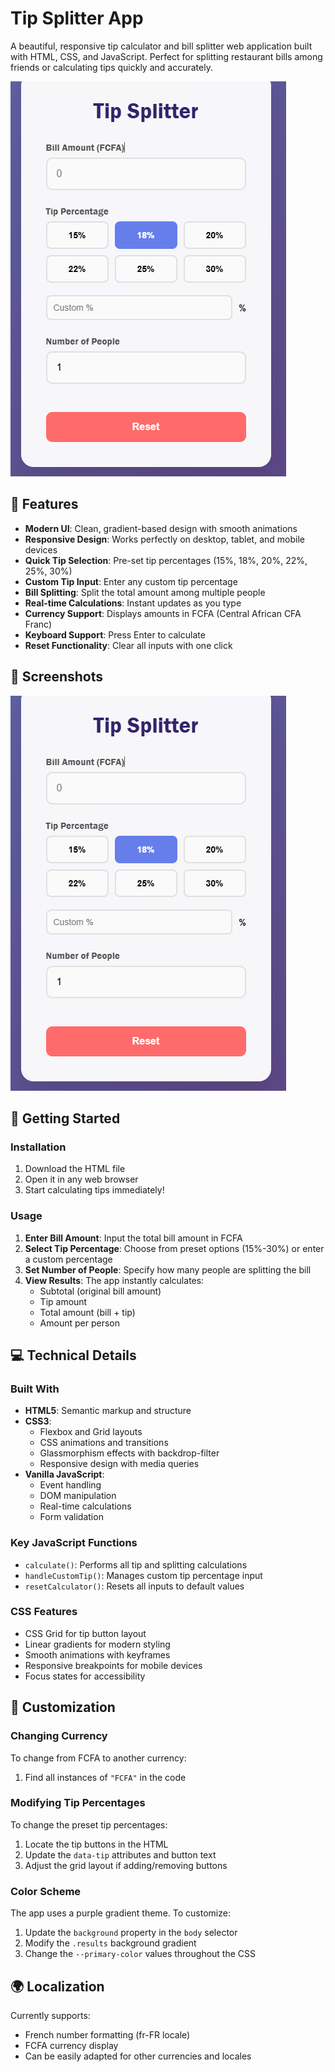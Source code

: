 # Tip Splitter App 

A beautiful, responsive tip calculator and bill splitter web application built with HTML, CSS, and JavaScript. Perfect for splitting restaurant bills among friends or calculating tips quickly and accurately.

![Tip Splitter Screenshot](screenshot.png)
## 🌟 Features

- **Modern UI**: Clean, gradient-based design with smooth animations
- **Responsive Design**: Works perfectly on desktop, tablet, and mobile devices
- **Quick Tip Selection**: Pre-set tip percentages (15%, 18%, 20%, 22%, 25%, 30%)
- **Custom Tip Input**: Enter any custom tip percentage
- **Bill Splitting**: Split the total amount among multiple people
- **Real-time Calculations**: Instant updates as you type
- **Currency Support**: Displays amounts in FCFA (Central African CFA Franc)
- **Keyboard Support**: Press Enter to calculate
- **Reset Functionality**: Clear all inputs with one click

## 📱 Screenshots
![Tip Splitter Screenshot](./screenshot.png)
## 🚀 Getting Started


### Installation
1. Download the HTML file
2. Open it in any web browser
3. Start calculating tips immediately!

### Usage
1. **Enter Bill Amount**: Input the total bill amount in FCFA
2. **Select Tip Percentage**: Choose from preset options (15%-30%) or enter a custom percentage
3. **Set Number of People**: Specify how many people are splitting the bill
4. **View Results**: The app instantly calculates:
   - Subtotal (original bill amount)
   - Tip amount
   - Total amount (bill + tip)
   - Amount per person

## 💻 Technical Details

### Built With
- **HTML5**: Semantic markup and structure
- **CSS3**: 
  - Flexbox and Grid layouts
  - CSS animations and transitions
  - Glassmorphism effects with backdrop-filter
  - Responsive design with media queries
- **Vanilla JavaScript**: 
  - Event handling
  - DOM manipulation
  - Real-time calculations
  - Form validation

### Key JavaScript Functions
- `calculate()`: Performs all tip and splitting calculations
- `handleCustomTip()`: Manages custom tip percentage input
- `resetCalculator()`: Resets all inputs to default values

### CSS Features
- CSS Grid for tip button layout
- Linear gradients for modern styling
- Smooth animations with keyframes
- Responsive breakpoints for mobile devices
- Focus states for accessibility

## 🎨 Customization

### Changing Currency
To change from FCFA to another currency:
1. Find all instances of `"FCFA"` in the code

### Modifying Tip Percentages
To change the preset tip percentages:
1. Locate the tip buttons in the HTML
2. Update the `data-tip` attributes and button text
3. Adjust the grid layout if adding/removing buttons

### Color Scheme
The app uses a purple gradient theme. To customize:
1. Update the `background` property in the `body` selector
2. Modify the `.results` background gradient
3. Change the `--primary-color` values throughout the CSS

## 🌍 Localization

Currently supports:
- French number formatting (fr-FR locale)
- FCFA currency display
- Can be easily adapted for other currencies and locales




